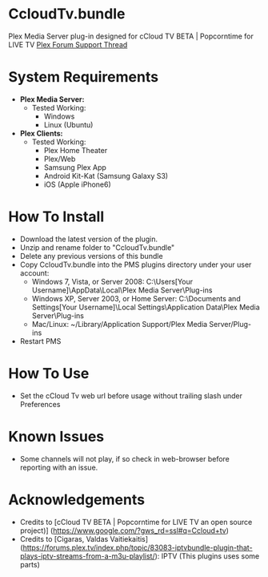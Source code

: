 CcloudTv.bundle
===================

Plex Media Server plug-in designed for cCloud TV BETA | Popcorntime for LIVE TV
[Plex Forum Support Thread](https://forums.plex.tv/index.php/topic/166602-rel-ccloudtv-channel-iptv/)

System Requirements
===================

- **Plex Media Server:**
	- Tested Working:
		- Windows
		- Linux (Ubuntu)
- **Plex Clients:**
	- Tested Working:
		- Plex Home Theater
		- Plex/Web
		- Samsung Plex App
		- Android Kit-Kat (Samsung Galaxy S3)
		- iOS (Apple iPhone6)

How To Install
==============

- Download the latest version of the plugin.
- Unzip and rename folder to "CcloudTv.bundle"
- Delete any previous versions of this bundle
- Copy CcloudTv.bundle into the PMS plugins directory under your user account:
	- Windows 7, Vista, or Server 2008: 
		C:\Users[Your Username]\AppData\Local\Plex Media Server\Plug-ins
	- Windows XP, Server 2003, or Home Server: 
		C:\Documents and Settings[Your Username]\Local Settings\Application Data\Plex Media Server\Plug-ins
	- Mac/Linux: 
        ~/Library/Application Support/Plex Media Server/Plug-ins
- Restart PMS

How To Use
==============

- Set the cCloud Tv web url before usage without trailing slash under Preferences

Known Issues
==============

- Some channels will not play, if so check in web-browser before reporting with an issue.

Acknowledgements
==============

- Credits to [cCloud TV BETA | Popcorntime for LIVE TV an open source project)] (https://www.google.com/?gws_rd=ssl#q=Ccloud+tv)
- Credits to [Cigaras, Valdas Vaitiekaitis] (https://forums.plex.tv/index.php/topic/83083-iptvbundle-plugin-that-plays-iptv-streams-from-a-m3u-playlist/): IPTV (This plugins uses some parts)
